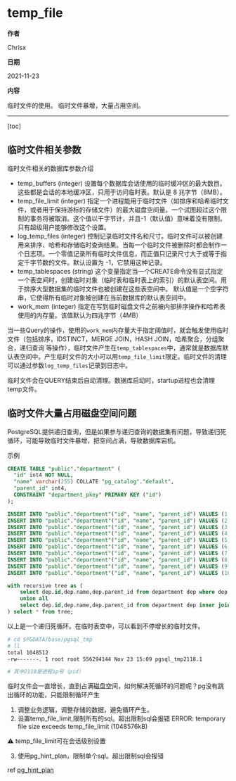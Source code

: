 # temp_file

**作者**

Chrisx

**日期**

2021-11-23

**内容**

临时文件的使用。
临时文件暴增，大量占用空间。

----

[toc]

## 临时文件相关参数

临时文件相关的数据库参数介绍

* temp_buffers (integer)
设置每个数据库会话使用的临时缓冲区的最大数目。这些都是会话的本地缓冲区，只用于访问临时表。默认是 8 兆字节（8MB）。
* temp_file_limit (integer)
指定一个进程能用于临时文件（如排序和哈希临时文件，或者用于保持游标的存储文件）的最大磁盘空间量。一个试图超过这个限制的事务将被取消。这个值以千字节计，并且-1（默认值）意味着没有限制。只有超级用户能够修改这个设置。
* log_temp_files (integer)
控制记录临时文件名和尺寸。临时文件可以被创建用来排序、哈希和存储临时查询结果。当每一个临时文件被删除时都会制作一个日志项。一个零值记录所有临时文件信息，而正值只记录尺寸大于或等于指定千字节数的文件。默认设置为 -1，它禁用这种记录。
* temp_tablespaces (string)
这个变量指定当一个CREATE命令没有显式指定一个表空间时，创建临时对象（临时表和临时表上的索引）的默认表空间。用于排序大型数据集的临时文件也被创建在这些表空间中。
默认值是一个空字符串，它使得所有临时对象被创建在当前数据库的默认表空间中。
* work_mem (integer)
指定在写到临时磁盘文件之前被内部排序操作和哈希表使用的内存量。该值默认为四兆字节（4MB）

当一些Query的操作，使用的`work_mem`内存量大于指定阈值时，就会触发使用临时文件（包括排序，IDSTINCT，MERGE JOIN，HASH JOIN，哈希聚合，分组聚合，递归查询 等操作），临时文件产生在`temp_tablespaces`中，通常就是数据库默认表空间中。产生临时文件的大小可以用`temp_file_limit`限定。临时文件的清理可以通过参数`log_temp_files`记录到日志中。

临时文件会在QUERY结束后自动清理。数据库启动时，startup进程也会清理temp文件。

## 临时文件大量占用磁盘空间问题

PostgreSQL提供递归查询，但是如果参与递归查询的数据集有问题，导致递归死循环，可能导致临时文件暴增，把空间占满，导致数据库宕机。

示例

```sql
CREATE TABLE "public"."department" (
  "id" int4 NOT NULL,
  "name" varchar(255) COLLATE "pg_catalog"."default",
  "parent_id" int4,
  CONSTRAINT "department_pkey" PRIMARY KEY ("id")
);

INSERT INTO "public"."department"("id", "name", "parent_id") VALUES (1, '顶级部门', 1);
INSERT INTO "public"."department"("id", "name", "parent_id") VALUES (2, '一级部门1', 1);
INSERT INTO "public"."department"("id", "name", "parent_id") VALUES (3, '一级部门2', 1);
INSERT INTO "public"."department"("id", "name", "parent_id") VALUES (4, '一级部门3', 1);
INSERT INTO "public"."department"("id", "name", "parent_id") VALUES (5, '二级部门1', 2);
INSERT INTO "public"."department"("id", "name", "parent_id") VALUES (6, '二级部门2', 2);
INSERT INTO "public"."department"("id", "name", "parent_id") VALUES (7, '二级部门3', 2);
INSERT INTO "public"."department"("id", "name", "parent_id") VALUES (8, '二级部门4', 3);
INSERT INTO "public"."department"("id", "name", "parent_id") VALUES (9, '二级部门5', 4);
INSERT INTO "public"."department"("id", "name", "parent_id") VALUES (10, '三级部门1', 5);

with recursive tree as (
    select dep.id,dep.name,dep.parent_id from department dep where dep.id =7
    union all
    select dep.id,dep.name,dep.parent_id from department dep inner join tree on tree.parent_id = dep.id
) select * from tree;

```

以上是一个递归死循环。在临时表空中，可以看到不停增长的临时文件。

```sh
# cd $PGDATA/base/pgsql_tmp
# ll
total 1048512
-rw-------. 1 root root 556294144 Nov 23 15:09 pgsql_tmp2118.1

# 其中2118是进程ip号（pid）

```

临时文件会一直增长，直到占满磁盘空间，如何解决死循环的问题呢？pg没有跳出循环的功能，只能限制循环产生

1. 调整业务逻辑，调整存储的数据，避免循环产生。
2. 设置temp_file_limit,限制所有的sql。超出限制sql会报错
ERROR:  temporary file size exceeds temp_file_limit (1048576kB)

:warning: temp_file_limit可在会话级别设置

3. 使用pg_hint_plan，限制单个sql。超出限制sql会报错

ref [pg_hint_plan](./pg_hint_plan.md)